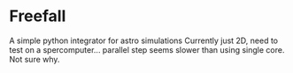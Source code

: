 # Freefall
A simple python integrator for astro simulations
Currently just 2D, need to test on a spercomputer... parallel step seems slower than using single core. Not sure why.
